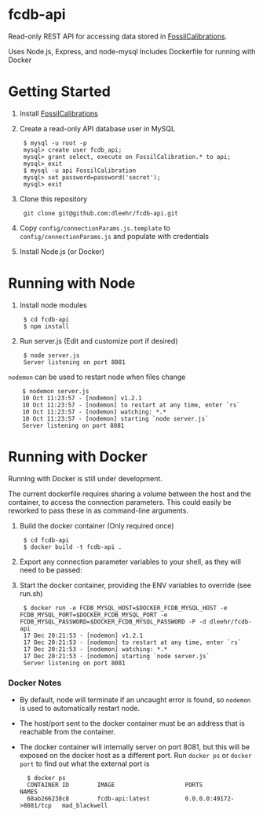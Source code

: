 fcdb-api
========

Read-only REST API for accessing data stored in [FossilCalibrations](https://github.com/NESCent/FossilCalibrations).

Uses Node.js, Express, and node-mysql
Includes Dockerfile for running with Docker

Getting Started
===============

1. Install [FossilCalibrations](https://github.com/NESCent/FossilCalibrations)
2. Create a read-only API database user in MySQL

        $ mysql -u root -p
        mysql> create user fcdb_api;
        mysql> grant select, execute on FossilCalibration.* to api;
        mysql> exit
        $ mysql -u api FossilCalibration
        mysql> set password=password('secret');
        mysql> exit

3. Clone this repository

        git clone git@github.com:dleehr/fcdb-api.git
        
4. Copy `config/connectionParams.js.template` to `config/connectionParams.js` and populate with credentials
5. Install Node.js (or Docker)

Running with Node
=================

1. Install node modules

        $ cd fcdb-api
        $ npm install
        
2. Run server.js (Edit and customize port if desired)

        $ node server.js
        Server listening on port 8081
        
`nodemon` can be used to restart node when files change

        $ nodemon server.js 
        10 Oct 11:23:57 - [nodemon] v1.2.1
        10 Oct 11:23:57 - [nodemon] to restart at any time, enter `rs`
        10 Oct 11:23:57 - [nodemon] watching: *.*
        10 Oct 11:23:57 - [nodemon] starting `node server.js`
        Server listening on port 8081


Running with Docker
===================

Running with Docker is still under development.

The current dockerfile requires sharing a volume between the host and the container, to access the connection parameters. This could easily be reworked to pass these in as command-line arguments.

1. Build the docker container (Only required once)
  
        $ cd fcdb-api
        $ docker build -t fcdb-api .

2. Export any connection parameter variables to your shell, as they will need to be passed:
3. Start the docker container, providing the ENV variables to override (see run.sh)

        $ docker run -e FCDB_MYSQL_HOST=$DOCKER_FCDB_MYSQL_HOST -e FCDB_MYSQL_PORT=$DOCKER_FCDB_MYSQL_PORT -e FCDB_MYSQL_PASSWORD=$DOCKER_FCDB_MYSQL_PASSWORD -P -d dleehr/fcdb-api
        17 Dec 20:21:53 - [nodemon] v1.2.1
        17 Dec 20:21:53 - [nodemon] to restart at any time, enter `rs`
        17 Dec 20:21:53 - [nodemon] watching: *.*
        17 Dec 20:21:53 - [nodemon] starting `node server.js`
        Server listening on port 8081

### Docker Notes

- By default, node will terminate if an uncaught error is found, so `nodemon` is used to automatically restart node.
- The host/port sent to the docker container must be an address that is reachable from the container.
- The docker container will internally server on port 8081, but this will be exposed on the docker host as a different port. Run `docker ps` or `docker port` to find out what the external port is
      
        $ docker ps
        CONTAINER ID        IMAGE                    PORTS                     NAMES
        68ab266238c8        fcdb-api:latest          0.0.0.0:49172->8081/tcp   mad_blackwell     


